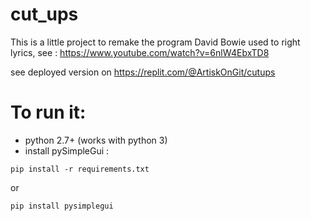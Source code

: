 # cut_ups

This is a little project to remake the program David Bowie used to right lyrics, see : https://www.youtube.com/watch?v=6nlW4EbxTD8


see deployed version on https://replit.com/@ArtiskOnGit/cutups

# To run it:
- python 2.7+ (works with python 3)
- install pySimpleGui : 

```
pip install -r requirements.txt
```
or 
```
pip install pysimplegui
```
